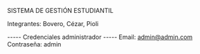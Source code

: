 SISTEMA DE GESTIÓN ESTUDIANTIL

Integrantes: Bovero, Cézar, Pioli


----- Credenciales administrador -----
Email: admin@admin.com
Contraseña: admin